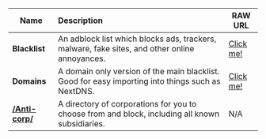  Name |      Description      | RAW URL |
----- |:----------------------|---------|
**Blacklist** | An adblock list which blocks ads, trackers, malware, fake sites, and other online annoyances. | [Click me!](https://raw.githubusercontent.com/NyeUsr/Blacklist/main/Main) 
**Domains** | A domain only version of the main blacklist. Good for easy importing into things such as NextDNS. | [Click me!](https://raw.githubusercontent.com/NyeUsr/Blacklist/main/Domains)
**[/Anti-corp/](https://github.com/NyeUsr/Blacklist/tree/main/Anti-Corp)** | A directory of corporations for you to choose from and block, including all known subsidiaries. | N/A
